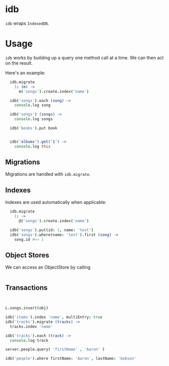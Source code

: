 idb
===

`idb` wraps `IndexedDB`.

Usage
=====

`idb` works by building up a query one method call at a time. We can then act
on the result.

Here's an example:

```coffee
  idb.migrate
    1: (m) ->
      m('songs').create.index('name')

  idb('songs').each (song) ->
    console.log song

  idb('songs') (songs) ->
    console.log songs

  idb('books').put book


  idb('albums').get('1') ->
    console.log this
```


Migrations
----------

Migrations are handled with `idb.migrate`.

Indexes
-------

Indexes are used automatically when applicable:

```coffee
  idb.migrate
    1: ->
      @('songs').create.index('name')

  idb('songs').put(id: 1, name: 'test')
  idb('songs').where(name: 'test').first (song) ->
    song.id #=> 1

```

Object Stores
-------------

We can access an ObjectStore by calling

```coffee


```

Transactions
------------

```coffee


L.songs.insert(obj)

idb('items').index 'name', multiEntry: true
idb('tracks').migrate (tracks) ->
  tracks.index 'name'

idb('tracks').each (track) ->
  console.log track

server.people.query( 'firstName' , 'Aaron' )

idb('people').where firstName: 'Aaron', lastName: 'bobson'

```


